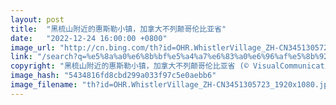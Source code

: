 ```yaml
---
layout: post
title:  "黑梳山附近的惠斯勒小镇，加拿大不列颠哥伦比亚省"
date:   "2022-12-24 16:00:00 +0800"
image_url: "http://cn.bing.com/th?id=OHR.WhistlerVillage_ZH-CN3451305723_1920x1080.jpg&rf=LaDigue_1920x1080.jpg&pid=hp"
link: "/search?q=%e5%8a%a0%e6%8b%bf%e5%a4%a7%e6%83%a0%e6%96%af%e5%8b%92&form=hpcapt&mkt=zh-cn"
copyright: "黑梳山附近的惠斯勒小镇，加拿大不列颠哥伦比亚省 (© VisualCommunications/Getty Images)"
image_hash: "5434816fd8cbd299a033f97c5e0aebb6"
image_filename: "th?id=OHR.WhistlerVillage_ZH-CN3451305723_1920x1080.jpg&rf=LaDigue_1920x1080.jpg&pid=hp"
---
```

